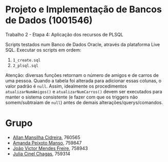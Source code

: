 # Projeto e Implementação de Bancos de Dados (1001546)
Trabalho 2 - Etapa 4: Aplicação dos recursos de PLSQL

Scripts testados num Banco de Dados Oracle, através da plataforma Live SQL. Executar os scripts em ordem:
1. `1_create.sql`
2. `2_plsql.sql`

Atenção: diversas funções retornam o número de amigos e de carros de uma pessoa. Quando a tabela foi alterada para adicionar essas colunas, o valor padrão é `null`. Assim, idealmente os procedimentos `atualizarNumAmigos()` e `atualizarNumCarros()` devem ser executados para manter o sistema consistente (e fazer com que os triggers não somem/subtraiam de `null`) antes de demais alterações/querys/comandos.

# Grupo
- [Allan Mansilha Cidreira](https://github.com/AllanMansilha), 760565
- [Amanda Peixoto Manso](https://github.com/amandapmn), 759847
- [João Victor Mendes Freire](https://github.com/joaovicmendes), 758943
- [Julia Cinel Chagas](https://github.com/jcinel), 759314
